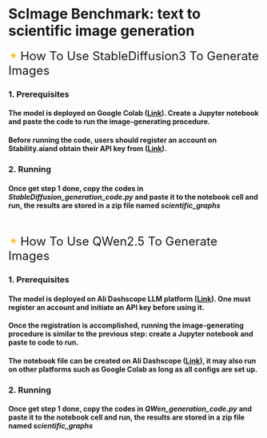 # ScImage Benchmark: text to scientific image generation

<p align="left">
  <img src="Decorate_icons/star_icon.png" alt="star_logo_mini" width= "20" height="20"> 
  <span style="font-size: 24px;">How To Use StableDiffusion3 To Generate Images</span>
</p>

### 1. Prerequisites
#### The model is deployed on Google Colab ([Link](https://colab.research.google.com/)). Create a Jupyter notebook and paste the code to run the image-generating procedure. 
#### Before running the code, users should register an account on Stability.aiand obtain their API key from ([Link](https://platform.stability.ai/docs/api-reference#tag/Generate/paths/1v2beta1stable-image1generate1sd3/post)).
### 2. Running
#### Once get step 1 done, copy the codes in ***StableDiffusion_generation_code.py*** and paste it to the notebook cell and run, the results are stored in a zip file named ***scientific_graphs***

<br>
<p align="left">
  <img src="Decorate_icons/star_icon.png" alt="star_logo_mini" width= "20" height="20"> 
  <span style="font-size: 24px;">How To Use QWen2.5 To Generate Images</span>
</p>

### 1. Prerequisites
#### The model is deployed on Ali Dashscope LLM platform ([Link]("https://ram.console.aliyun.com/profile/access-keys?spm=5176.12818093_47.console-base_top-nav.dak.bf2616d0lkXuff")). One must register an account and initiate an API key before using it.
#### Once the registration is accomplished, running the image-generating procedure is similar to the previous step: create a Jupyter notebook and paste to code to run.
#### The notebook file can be created on Ali Dashscope ([Link](https://pai.console.aliyun.com/?regionId=cn-shanghai&spm=a2c4g.11186623.0.0.2009527fIl74xF&workspaceId=575413#/notebook/?pageNumber=1&pageSize=10&resourceId=ALL&sortBy=GmtCreateTime&order=DESC)), it may also run on other platforms such as Google Colab as long as all configs are set up.
### 2. Running
#### Once get step 1 done, copy the codes in ***QWen_generation_code.py*** and paste it to the notebook cell and run, the results are stored in a zip file named *scientific_graphs*
